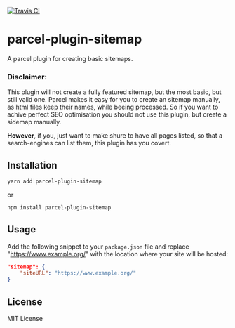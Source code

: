 [![Travis CI](https://travis-ci.org/tom-julux/parcel-plugin-sitemap.svg?branch=master)](https://travis-ci.org/tom-julux/parcel-plugin-sitemap)

# parcel-plugin-sitemap

A parcel plugin for creating basic sitemaps.

### Disclaimer:

This plugin will not create a fully featured sitemap, but the most basic, but still valid one. Parcel makes it easy for you to create an sitemap manually, as html files keep their names, while beeing processed. So if you want to achive perfect SEO optimisation you should not use this plugin, but create a sidemap manually.

**However**, if you, just want to make shure to have all pages listed, so that a search-engines can list them, this plugin has you covert.

## Installation

```bash
yarn add parcel-plugin-sitemap
```

or

```bash
npm install parcel-plugin-sitemap
```

## Usage

Add the following snippet to your `package.json` file and replace "https://www.example.org/" with the location where your site will be hosted:

```json
"sitemap": {
    "siteURL": "https://www.example.org/"
}
```

## License

MIT License
